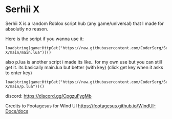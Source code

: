 # Serhii X
Serhii X is a random Roblox script hub (any game/universal) that I made for absolutly no reason.

Here is the script if you wanna use it:

```
loadstring(game:HttpGet("https://raw.githubusercontent.com/CoderSerg/Serhii-X/main/main.lua"))()
```

also p.lua is another script i made its like.. for my own use but you can still get it. its basically main.lua but better (with key) (click get key when it asks to enter key)

```
loadstring(game:HttpGet("https://raw.githubusercontent.com/CoderSerg/Serhii-X/main/p.lua"))()
```

discord: https://discord.gg/CpgzuFygMb

Credits to Footagesus for Wind UI
https://footagesus.github.io/WindUI-Docs/docs
